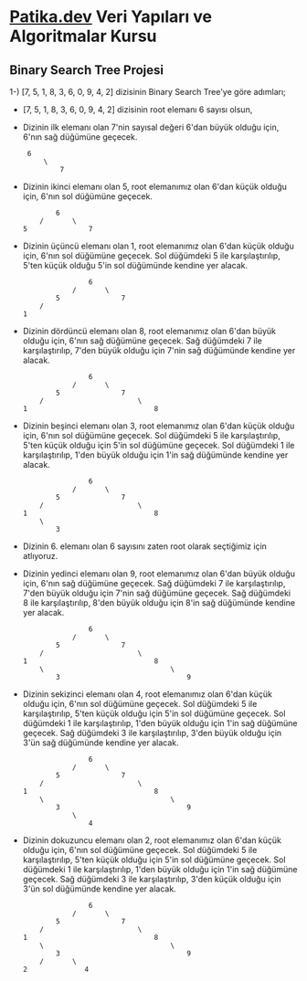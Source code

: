 # [Patika.dev](https://www.patika.dev/tr) Veri Yapıları ve Algoritmalar Kursu

## Binary Search Tree Projesi

1-) [7, 5, 1, 8, 3, 6, 0, 9, 4, 2] dizisinin Binary Search Tree'ye göre adımları;

- [7, 5, 1, 8, 3, 6, 0, 9, 4, 2] dizisinin root elemanı 6 sayısı olsun,

- Dizinin ilk elemanı olan 7'nin sayısal değeri 6'dan büyük olduğu için, 6'nın sağ düğümüne geçecek.

  ```
   6
       \
           7
  ```

- Dizinin ikinci elemanı olan 5, root elemanımız olan 6'dan küçük olduğu için, 6'nın sol düğümüne geçecek.

  ```
          6
      /       \
  5               7
  ```

- Dizinin üçüncü elemanı olan 1, root elemanımız olan 6'dan küçük olduğu için, 6'nın sol düğümüne geçecek. Sol düğümdeki 5 ile karşılaştırılıp, 5'ten küçük olduğu 5'in sol düğümünde kendine yer alacak.

  ```
                  6
              /       \
          5               7
      /
  1
  ```

- Dizinin dördüncü elemanı olan 8, root elemanımız olan 6'dan büyük olduğu için, 6'nın sağ düğümüne geçecek. Sağ düğümdeki 7 ile karşılaştırılıp, 7'den büyük olduğu için 7'nin sağ düğümünde kendine yer alacak.

  ```
                  6
              /       \
          5               7
      /                       \
  1                               8
  ```

- Dizinin beşinci elemanı olan 3, root elemanımız olan 6'dan küçük olduğu için, 6'nın sol düğümüne geçecek. Sol düğümdeki 5 ile karşılaştırılıp, 5'ten küçük olduğu için 5'in sol düğümüne geçecek. Sol düğümdeki 1 ile karşılaştırılıp, 1'den büyük olduğu için 1'in sağ düğümünde kendine yer alacak.

  ```
                  6
              /       \
          5               7
      /                       \
  1                               8
      \
          3
  ```

- Dizinin 6. elemanı olan 6 sayısını zaten root olarak seçtiğimiz için atlıyoruz.

- Dizinin yedinci elemanı olan 9, root elemanımız olan 6'dan büyük olduğu için, 6'nın sağ düğümüne geçecek. Sağ düğümdeki 7 ile karşılaştırılıp, 7'den büyük olduğu için 7'nin sağ düğümüne geçecek. Sağ düğümdeki 8 ile karşılaştırılıp, 8'den büyük olduğu için 8'in sağ düğümünde kendine yer alacak.

  ```
                  6
              /       \
          5               7
      /                       \
  1                               8
      \                               \
          3                               9
  ```

- Dizinin sekizinci elemanı olan 4, root elemanımız olan 6'dan küçük olduğu için, 6'nın sol düğümüne geçecek. Sol düğümdeki 5 ile karşılaştırılıp, 5'ten küçük olduğu için 5'in sol düğümüne geçecek. Sol düğümdeki 1 ile karşılaştırılıp, 1'den büyük olduğu için 1'in sağ düğümüne geçecek. Sağ düğümdeki 3 ile karşılaştırılıp, 3'den büyük olduğu için 3'ün sağ düğümünde kendine yer alacak.

  ```
                  6
              /       \
          5               7
      /                       \
  1                               8
      \                               \
          3                               9
              \
                  4
  ```

- Dizinin dokuzuncu elemanı olan 2, root elemanımız olan 6'dan küçük olduğu için, 6'nın sol düğümüne geçecek. Sol düğümdeki 5 ile karşılaştırılıp, 5'ten küçük olduğu için 5'in sol düğümüne geçecek. Sol düğümdeki 1 ile karşılaştırılıp, 1'den büyük olduğu için 1'in sağ düğümüne geçecek. Sağ düğümdeki 3 ile karşılaştırılıp, 3'den küçük olduğu için 3'ün sol düğümünde kendine yer alacak.
  ```
                  6
              /       \
          5               7
      /                       \
  1                               8
      \                               \
          3                               9
      /       \
  2              4
  ```
